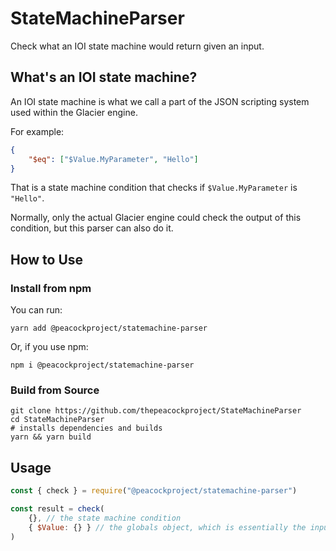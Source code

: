 # StateMachineParser

Check what an IOI state machine would return given an input.

## What's an IOI state machine?

An IOI state machine is what we call a part of the JSON scripting system used within the Glacier engine.

For example:

```json
{
    "$eq": ["$Value.MyParameter", "Hello"]
}
```

That is a state machine condition that checks if `$Value.MyParameter` is `"Hello"`.

Normally, only the actual Glacier engine could check the output of this condition, but this parser can also do it.

## How to Use

### Install from npm

You can run:

```shell
yarn add @peacockproject/statemachine-parser
```

Or, if you use npm:

```shell
npm i @peacockproject/statemachine-parser
```

### Build from Source

```shell
git clone https://github.com/thepeacockproject/StateMachineParser
cd StateMachineParser
# installs dependencies and builds
yarn && yarn build
```

## Usage

```js
const { check } = require("@peacockproject/statemachine-parser")

const result = check(
    {}, // the state machine condition
    { $Value: {} } // the globals object, which is essentially the input values.
)
```
